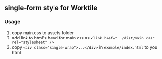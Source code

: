 ## single-form style for Worktile

### Usage

1. copy main.css to assets folder
2. add link to html's head for main.css as `<link href="../dist/main.css" rel="stylesheet" />`
3. copy `<div class="single-wrap">...</div>` in `example/index.html` to you html 
